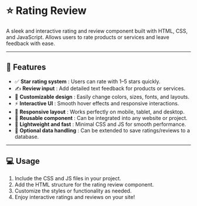 # ⭐ Rating Review

A sleek and interactive rating and review component built with HTML, CSS, and JavaScript. Allows users to rate products or services and leave feedback with ease.

---

## 🚀 Features
- ✅ **Star rating system** : Users can rate with 1–5 stars quickly.  
- ✍️ **Review input** : Add detailed text feedback for products or services.  
- 🎨 **Customizable design** : Easily change colors, sizes, fonts, and layouts.  
- ⚡ **Interactive UI** : Smooth hover effects and responsive interactions.  
- 📱 **Responsive layout** : Works perfectly on mobile, tablet, and desktop.  
- 🧩 **Reusable component** : Can be integrated into any website or project.  
- 🎯 **Lightweight and fast** : Minimal CSS and JS for smooth performance.  
- 💾 **Optional data handling** : Can be extended to save ratings/reviews to a database.  

---

## 💻 Usage
1. Include the CSS and JS files in your project.  
2. Add the HTML structure for the rating review component.  
3. Customize the styles or functionality as needed.  
4. Enjoy interactive ratings and reviews on your site!
